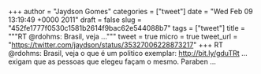 
+++
author = "Jaydson Gomes"
categories = ["tweet"]
date = "Wed Feb 09 13:19:49 +0000 2011"
draft = false
slug = "452fe1777f0530c1581b2614f9bac62e544088b7"
tags = ["tweet"]
title = """RT @rdohms: Brasil, veja ..."""
tweet = true
micro = true
tweet_url = "https://twitter.com/jaydson/status/35327006228873217"
+++
RT @rdohms: Brasil, veja o que é um politico exemplar: http://bit.ly/gduTRt  ... exigam que as pessoas que elegeu façam o mesmo. Paraben ...
